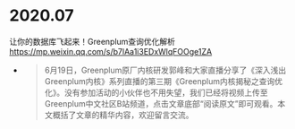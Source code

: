
# 2020.07

让你的数据库飞起来！Greenplum查询优化解析 https://mp.weixin.qq.com/s/b7lAa1i3EDxWlqFOOge1ZA
- > 6月19日，Greenplum原厂内核研发郭峰和大家直播分享了《深入浅出Greenplum内核》系列直播的第三期《Greenplum内核揭秘之查询优化》。没有参加活动的小伙伴也不用失望，我们已经将视频上传至Greenplum中文社区B站频道，点击文章底部“阅读原文”即可观看。本文概括了文章的精华内容，欢迎留言交流。
